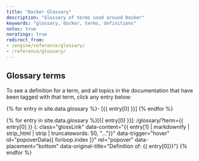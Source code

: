 ```yaml
---
title: "Docker Glossary"
description: "Glossary of terms used around Docker"
keywords: "glossary, docker, terms, definitions"
notoc: true
noratings: true
redirect_from:
- /engine/reference/glossary/
- /reference/glossary/
---
```

<!--
To edit/add/remove glossary entries, visit the YAML file at:
https://github.com/docker/docker.github.io/blob/master/_data/glossary.yaml

To get a specific entry while writing a page in the docs, enter Liquid text
like so:
{{ site.data.glossary["aufs"] }}
-->
<span id="glossaryMatch" />
<span id="topicMatch" />

## Glossary terms

To see a definition for a term, and all topics in the documentation that have
been tagged with that term, click any entry below:

{% for entry in site.data.glossary %}- [{{ entry[0] }}]
{% endfor %}

{% for entry in site.data.glossary %}[{{ entry[0] }}]: /glossary/?term={{ entry[0] }}
{: class="glossLink" data-content="{{ entry[1] | markdownify | strip_html | strip | truncatewords: 50, "..."}}" data-trigger="hover" id="popoverData{{ forloop.index }}" rel="popover" data-placement="bottom" data-original-title="Definition of: {{ entry[0]}}"}
{% endfor %}

